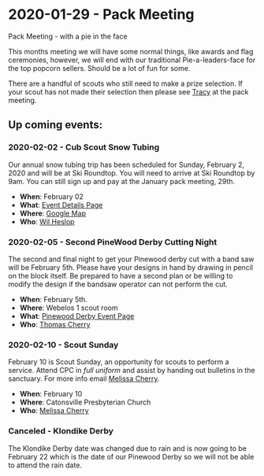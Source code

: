 # 2020-01-29 - Pack Meeting
Pack Meeting - with a pie in the face

This months meeting we will have some normal things, like awards and flag ceremonies, however, we will end with our traditional Pie-a-leaders-face for the top popcorn sellers. Should be a lot of fun for some.

There are a handful of scouts who still need to make a prize selection. If your scout has not made their selection then please see [Tracy](mailto:popcorn@cub306.org) at the pack meeting.

## Up coming events:

### 2020-02-02 - Cub Scout Snow Tubing
Our annual snow tubing trip has been scheduled for Sunday, February 2, 2020 and will be at Ski Roundtop. You will need to arrive at Ski Roundtop by 9am. You can still sign up and pay at the January pack meeting, 29th.

* **When**: February 02
* **What**: [Event Details Page](http://cub306.org/events/2019-2020/snowtubing/)
* **Where**: [Google Map](https://www.google.com/maps/place/925+Roundtop+Rd,+Lewisberry,+PA+17339)
* **Who**: [Wil Heslop](mailto:camping@306.org)

### 2020-02-05 - Second PineWood Derby Cutting Night
The second and final night to get your Pinewood derby cut with a band saw will be February 5th. Please have your designs in hand by drawing in pencil on the block itself. Be prepared to have a second plan or be willing to modify the design if the bandsaw operator can not perform the cut.

* **When**: February 5th.
* **Where**: Webelos 1 scout room
* **What**: [Pinewood Derby Event Page](https://cub306.org/events/2019-2020/pinewood-derby/)
* **Who**: [Thomas Cherry](mailto:cubmaster@306.org)

### 2020-02-10 - Scout Sunday

February 10 is Scout Sunday, an opportunity for scouts to perform a service. Attend CPC in *full uniform* and assist by handing out bulletins in the sanctuary. For more info email [Melissa Cherry](mailto:cub306.org?subject=Scout%20Sunday).

* **When**: February 10
* **Where**: Catonsville Presbyterian Church
* **Who**: [Melissa Cherry](mailto:cub306.org?subject=Scout%20Sunday)

### Canceled - Klondike Derby 

The Klondike Derby date was changed due to rain and is now going to be February 22 which is the date of our Pinewood Derby so we will not be able to attend the rain date.
